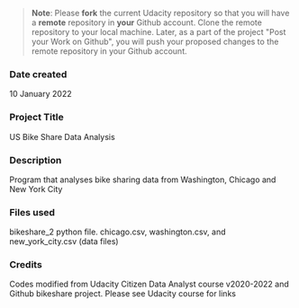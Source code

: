 >**Note**: Please **fork** the current Udacity repository so that you will have a **remote** repository in **your** Github account. Clone the remote repository to your local machine. Later, as a part of the project "Post your Work on Github", you will push your proposed changes to the remote repository in your Github account.

### Date created
10 January 2022

### Project Title
US Bike Share Data Analysis

### Description
Program that analyses bike sharing data from Washington, Chicago and New York City

### Files used
bikeshare_2 python file. chicago.csv, washington.csv, and new_york_city.csv (data files)

### Credits
Codes modified from Udacity Citizen Data Analyst course v2020-2022 and Github bikeshare project. Please see Udacity course for links
